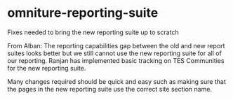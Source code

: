 # omniture-reporting-suite
Fixes needed to bring the new reporting suite up to scratch

From Alban:
The reporting capabilities gap between the old and new report suites looks better but we still cannot use the new reporting suite for all of our reporting. Ranjan has implemented basic tracking on TES Communities for the new reporting suite. 

Many changes required should be quick and easy such as making sure that the pages in the new reporting suite use the correct site section name. 

